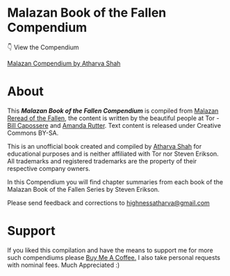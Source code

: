 # Malazan Book of the Fallen Compendium
👇 View the Compendium

[Malazan Compendium by Atharva Shah](https://highnessatharva.github.io/Malazan-Compendium)

# About 

This ***Malazan Book of the Fallen Compendium*** is compiled from [Malazan Reread of the Fallen](https://www.tor.com/series/malazan-reread-of-the-fallen/), the content is written by the beautiful people at Tor - [Bill Capossere](https://www.tor.com/author/bill-capossere/) and [Amanda Rutter](https://www.tor.com/author/amanda-rutter/). Text content is released under Creative Commons BY-SA.

This is an unofficial book created and compiled by [Atharva Shah](https://linktr.ee/HighnessAtharva) for educational purposes and is neither affiliated with Tor nor Steven Erikson. All trademarks and registered trademarks are the property of their respective company owners. 

In this Compendium you will find chapter summaries from each book of the Malazan Book of the Fallen Series by Steven Erikson.

Please send feedback and corrections to highnessatharva@gmail.com

# Support

If you liked this compilation and have the means to support me for more such compendiums please [Buy Me A Coffee.](https://www.buymeacoffee.com/AtharvaShah) I also take personal requests with nominal fees. Much Appreciated :)
